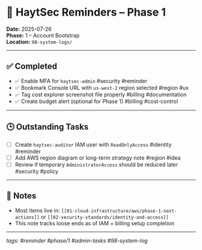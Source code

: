 # 🔔 HaytSec Reminders – Phase 1
**Date:** 2025-07-26  
**Phase:** 1 – Account Bootstrap  
**Location:** `98-system-logs/`

---

## ✅ Completed

- ✅ Enable MFA for `haytsec-admin` #security #reminder
- ✅ Bookmark Console URL with `us-west-2` region selected #region #ux
- ✅ Tag cost explorer screenshot file properly #billing #documentation
- ✅ Create budget alert (optional for Phase 1) #billing #cost-control
---

## 🕒 Outstanding Tasks

- ☐ Create `haytsec-auditor` IAM user with `ReadOnlyAccess` #identity #reminder  
- ☐ Add AWS region diagram or long-term strategy note #region #idea  
- ☐ Review if temporary `AdministratorAccess` should be reduced later #security #policy  

---

## 🔁 Notes

- Most items live in: `[[01-cloud-infrastructure/aws/phase-1-next-actions]]` or `[[02-security-standards/identity-and-access]]`
- This note tracks loose ends as of IAM + billing setup completion

---

_tags: #reminder #phase/1 #admin-tasks #98-system-log_
